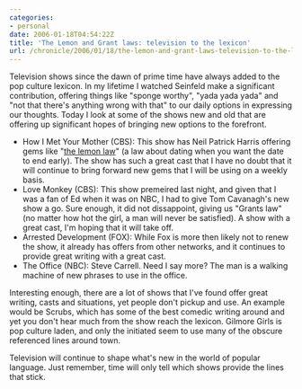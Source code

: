 ```yaml
--- 
categories:
- personal
date: 2006-01-18T04:54:22Z
title: 'The Lemon and Grant laws: television to the lexicon'
url: /chronicle/2006/01/18/the-lemon-and-grant-laws-television-to-the-lexicon/
---
```


Television shows since the dawn of prime time have always added to the pop culture lexicon.  In my lifetime I watched Seinfeld make a significant contribution, offering things like "sponge worthy", "yada yada yada" and "not that there's anything wrong with that" to our daily options in expressing our thoughts.  Today I look at some of the shows new and old that are offering up significant hopes of bringing new options to the forefront.


* How I Met Your Mother (CBS): This show has Neil Patrick Harris offering gems like "<a href="http://www.cbs.com/primetime/how_i_met_your_mother/barneys_blog/11_15.shtml">the lemon law</a>" (a law about dating when you want the date to end early).  The show has such a great cast that I have no doubt that it will continue to bring forward new gems that I will be using on a weekly basis. 
* Love Monkey (CBS): This show premeired last night, and given that I was a fan of Ed when it was on NBC, I had to give Tom Cavanagh's new show a go.  Sure enough, it did not dissappoint, giving us "Grants law" (no matter how hot the girl, a man will never be satisfied). A show with a great cast, I'm hoping that it will take off. 
* Arrested Development (FOX): While Fox is more then likely not to renew the show, it already has offers from other networks, and it continues to provide great writing with a great cast. 
* The Office (NBC): Steve Carrell.  Need I say more?  The man is a walking machine of new phrases to use in the office.  

Interesting enough, there are a lot of shows that I've found offer great writing, casts and situations, yet people don't pickup and use.  An example would be Scrubs, which has some of the best comedic writing around and yet you don't hear much from the show reach the lexicon.  Gilmore Girls is pop culture laden, and only the initiated seem to use many of the obscure referenced lines around town. 

Television will continue to shape what's new in the world of popular language.  Just remember, time will only tell which shows provide the lines that stick.

